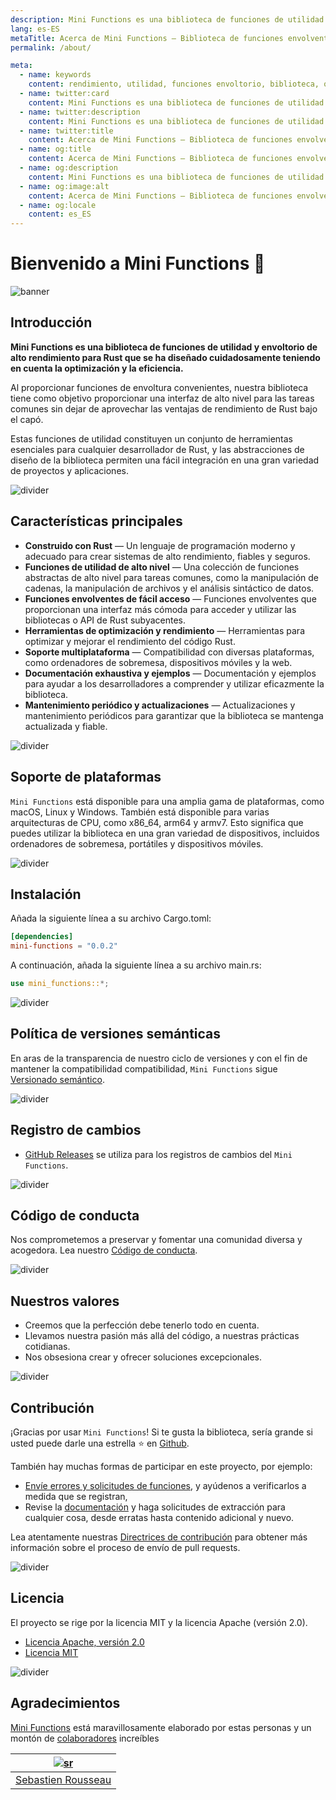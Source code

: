 ```yaml
---
description: Mini Functions es una biblioteca de funciones de utilidad y envoltorio de alto rendimiento para Rust que se ha diseñado cuidadosamente teniendo en cuenta la optimización y la eficiencia.
lang: es-ES
metaTitle: Acerca de Mini Functions — Biblioteca de funciones envolventes y utilidades de alto rendimiento para Rust
permalink: /about/

meta:
  - name: keywords
    content: rendimiento, utilidad, funciones envoltorio, biblioteca, óxido, optimización, eficiencia, abstracciones de alto nivel
  - name: twitter:card
    content: Mini Functions es una biblioteca de funciones de utilidad y envoltorio de alto rendimiento para Rust que se ha diseñado cuidadosamente teniendo en cuenta la optimización y la eficiencia.
  - name: twitter:description
    content: Mini Functions es una biblioteca de funciones de utilidad y envoltorio de alto rendimiento para Rust que se ha diseñado cuidadosamente teniendo en cuenta la optimización y la eficiencia.
  - name: twitter:title
    content: Acerca de Mini Functions — Biblioteca de funciones envolventes y utilidades de alto rendimiento para Rust
  - name: og:title
    content: Acerca de Mini Functions — Biblioteca de funciones envolventes y utilidades de alto rendimiento para Rust
  - name: og:description
    content: Mini Functions es una biblioteca de funciones de utilidad y envoltorio de alto rendimiento para Rust que se ha diseñado cuidadosamente teniendo en cuenta la optimización y la eficiencia.
  - name: og:image:alt
    content: Acerca de Mini Functions — Biblioteca de funciones envolventes y utilidades de alto rendimiento para Rust
  - name: og:locale
    content: es_ES
---
```


# Bienvenido a Mini Functions 👋

![banner]

## Introducción

**Mini Functions es una biblioteca de funciones de utilidad y envoltorio
de alto rendimiento para Rust que se ha diseñado cuidadosamente teniendo
en cuenta la optimización y la eficiencia.**

Al proporcionar funciones de envoltura convenientes, nuestra biblioteca
tiene como objetivo proporcionar una interfaz de alto nivel para las
tareas comunes sin dejar de aprovechar las ventajas de rendimiento de
Rust bajo el capó.

Estas funciones de utilidad constituyen un conjunto de herramientas
esenciales para cualquier desarrollador de Rust, y las abstracciones de
diseño de la biblioteca permiten una fácil integración en una gran
variedad de proyectos y aplicaciones.

![divider][divider]

## Características principales

- **Construido con Rust** — Un lenguaje de programación moderno y
  adecuado para crear sistemas de alto rendimiento, fiables y seguros.
- **Funciones de utilidad de alto nivel** — Una colección de funciones
  abstractas de alto nivel para tareas comunes, como la manipulación de
  cadenas, la manipulación de archivos y el análisis sintáctico de
  datos.
- **Funciones envolventes de fácil acceso** — Funciones envolventes que
  proporcionan una interfaz más cómoda para acceder y utilizar las
  bibliotecas o API de Rust subyacentes.
- **Herramientas de optimización y rendimiento** — Herramientas para
  optimizar y mejorar el rendimiento del código Rust.
- **Soporte multiplataforma** — Compatibilidad con diversas plataformas,
  como ordenadores de sobremesa, dispositivos móviles y la web.
- **Documentación exhaustiva y ejemplos** — Documentación y ejemplos
  para ayudar a los desarrolladores a comprender y utilizar eficazmente
  la biblioteca.
- **Mantenimiento periódico y actualizaciones** — Actualizaciones y
  mantenimiento periódicos para garantizar que la biblioteca se mantenga
  actualizada y fiable.

![divider][divider]

## Soporte de plataformas

`Mini Functions` está disponible para una amplia gama de plataformas,
como macOS, Linux y Windows. También está disponible para varias
arquitecturas de CPU, como x86_64, arm64 y armv7. Esto significa que
puedes utilizar la biblioteca en una gran variedad de dispositivos,
incluidos ordenadores de sobremesa, portátiles y dispositivos móviles.

![divider][divider]

## Instalación

Añada la siguiente línea a su archivo Cargo.toml:

```toml
[dependencies]
mini-functions = "0.0.2"
```

A continuación, añada la siguiente línea a su archivo main.rs:

```rust
use mini_functions::*;
```

![divider][divider]

## Política de versiones semánticas

En aras de la transparencia de nuestro ciclo de versiones y con el fin
de mantener la compatibilidad compatibilidad, `Mini Functions` sigue
[Versionado semántico][7].

![divider][divider]

## Registro de cambios

- [GitHub Releases][8] se utiliza para los registros de cambios del
  `Mini Functions`.

![divider][divider]

## Código de conducta

Nos comprometemos a preservar y fomentar una comunidad diversa y
acogedora. Lea nuestro [Código de conducta][4].

![divider][divider]

## Nuestros valores

- Creemos que la perfección debe tenerlo todo en cuenta.
- Llevamos nuestra pasión más allá del código, a nuestras prácticas
  cotidianas.
- Nos obsesiona crear y ofrecer soluciones excepcionales.

![divider][divider]

## Contribución

¡Gracias por usar `Mini Functions`! Si te gusta la biblioteca, sería
grande si usted puede darle una estrella ⭐ en [Github][6].

También hay muchas formas de participar en este proyecto, por ejemplo:

- [Envíe errores y solicitudes de funciones][3], y ayúdenos a
  verificarlos a medida que se registran,
- Revise la [documentación][0] y haga solicitudes de extracción para
  cualquier cosa, desde erratas hasta contenido adicional y nuevo.

Lea atentamente nuestras [Directrices de contribución][4] para obtener
más información sobre el proceso de envío de pull requests.

![divider][divider]

## Licencia

El proyecto se rige por la licencia MIT y la licencia Apache
(versión 2.0).

- [Licencia Apache, versión 2.0][1]
- [Licencia MIT][2]

![divider][divider]

## Agradecimientos

[Mini Functions][0] está maravillosamente elaborado por estas personas y
un montón de [colaboradores][5] increíbles

|       [![sr]][sr-url]        |
| :--------------------------: |
| [Sebastien Rousseau][sr-url] |

[0]: https://minifunctions.com 'Mini Functions sitio web'
[1]: http://www.apache.org/licenses/LICENSE-2.0 'Licencia Apache, versión 2.0'
[2]: http://opensource.org/licenses/MIT 'Licencia MIT'
[3]: https://github.com/sebastienrousseau/mini-functions.github.io/issues 'Problemas de GitHub para Mini Functions'
[4]: https://raw.githubusercontent.com/sebastienrousseau/mini-functions.github.io/main/.github/CONTRIBUTING.md 'Directrices de contribución'
[5]: https://github.com/sebastienrousseau/mini-functions.github.io/graphs/contributors 'Lista de colaboradores'
[6]: https://github.com/sebastienrousseau/mini-functions.github.io/ 'Repositorio de GitHub para Mini Functions'
[7]: http://semver.org/ 'Versionado semántico 2.0.0'
[8]: https://raw.githubusercontent.com/sebastienrousseau/mini-functions.github.io/releases 'GitHub Releases para el Mini Functions sitio web'
[banner]: https://raw.githubusercontent.com/sebastienrousseau/vault/main/assets/banners/banner-mini-functions.svg 'Banner para Mini Functions'
[divider]: https://raw.githubusercontent.com/sebastienrousseau/vault/main/assets/elements/divider.svg 'Divisor para el Mini Functions sitio web'
[sr-url]: https://github.com/sebastienrousseau 'Sebastien Rousseau'
[sr]: https://avatars0.githubusercontent.com/u/1394998?s=117 'Sebastien Rousseau'
